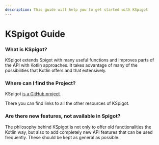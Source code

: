 ```yaml
---
description: This guide will help you to get started with KSpigot
---
```


# KSpigot Guide

### What is KSpigot?

KSpigot extends Spigot with many useful functions and improves parts of the API with Kotlin approaches. It takes advantage of many of the possibilities that Kotlin offers and that extensively.

### Where can I find the Project?

KSpigot [is a GitHub project](https://github.com/bluefireoly/KSpigot).

There you can find links to all the other resources of KSpigot.

### Are there new features, not available in Spigot?

The philosophy behind KSpigot is not only to offer old functionalities the Kotlin way, but also to add completely new API features that can be used frequently. These should be kept as general as possible.

